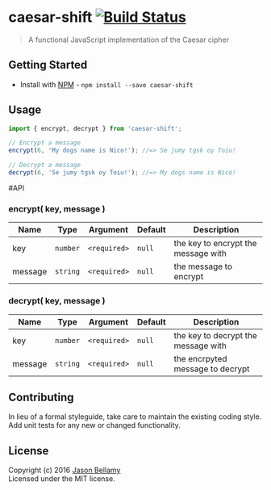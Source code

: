# caesar-shift [![Build Status](https://travis-ci.org/jasonbellamy/caesar-shift.svg)](https://travis-ci.org/jasonbellamy/caesar-shift)

> A functional JavaScript implementation of the Caesar cipher


## Getting Started

- Install with [NPM](https://www.npmjs.org/) - `npm install --save caesar-shift`


## Usage

```javascript
import { encrypt, decrypt } from 'caesar-shift';

// Encrypt a message
encrypt(6, 'My dogs name is Nico!'); //=> Se jumy tgsk oy Toiu!

// Decrypt a message
decrypt(6, 'Se jumy tgsk oy Toiu!'); //=> My dogs name is Nico!
```


#API

### encrypt( key, message )

Name    | Type     | Argument     | Default | Description
--------|----------|--------------|---------|------------
key     | `number` | `<required>` | `null`  | the key to encrypt the message with
message | `string` | `<required>` | `null`  | the message to encrypt

### decrypt( key, message )

Name    | Type     | Argument     | Default | Description
--------|----------|--------------|---------|------------
key     | `number` | `<required>` | `null`  | the key to decrypt the message with
message | `string` | `<required>` | `null`  | the encrpyted message to decrypt


## Contributing
In lieu of a formal styleguide, take care to maintain the existing coding style. Add unit tests for any new or changed functionality.


## License
Copyright (c) 2016 [Jason Bellamy ](http://jasonbellamy.com)  
Licensed under the MIT license.
